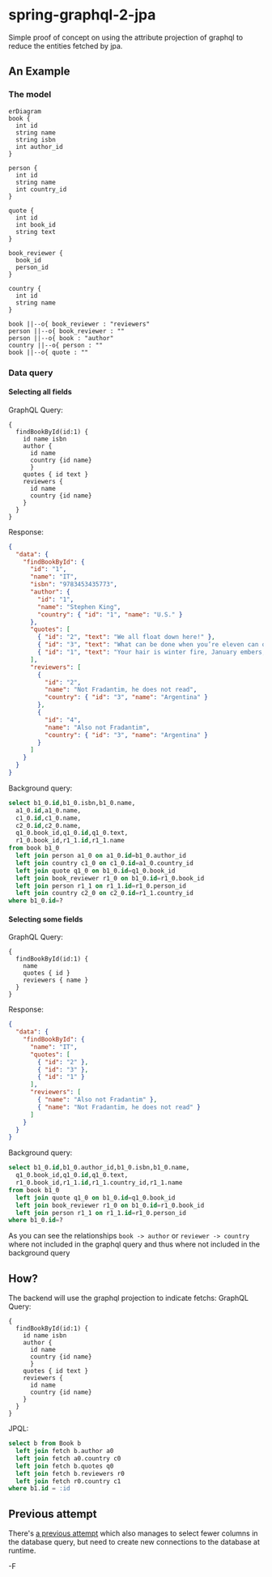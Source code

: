# spring-graphql-2-jpa

Simple proof of concept on using the attribute projection of graphql to reduce the entities fetched by jpa.

## An Example

### The model
``` mermaid
erDiagram
book {
  int id
  string name
  string isbn
  int author_id
}

person {
  int id
  string name
  int country_id
}

quote {
  int id
  int book_id
  string text
}

book_reviewer {
  book_id
  person_id
}

country {
  int id
  string name
}

book ||--o{ book_reviewer : "reviewers"
person ||--o{ book_reviewer : ""
person ||--o{ book : "author"
country ||--o{ person : ""
book ||--o{ quote : ""
```

### Data query

#### Selecting all fields
GraphQL Query:
```
{
  findBookById(id:1) {
    id name isbn
    author {
      id name
      country {id name}
      }
    quotes { id text }
    reviewers {
      id name
      country {id name}
    }
  }
}
```

Response:
``` json
{
  "data": {
    "findBookById": {
      "id": "1",
      "name": "IT",
      "isbn": "9783453435773",
      "author": {
        "id": "1",
        "name": "Stephen King",
        "country": { "id": "1", "name": "U.S." }
      },
      "quotes": [
        { "id": "2", "text": "We all float down here!" },
        { "id": "3", "text": "What can be done when you’re eleven can often never be done again." },
        { "id": "1", "text": "Your hair is winter fire, January embers, My heart burns there, too." }
      ],
      "reviewers": [
        {
          "id": "2",
          "name": "Not Fradantim, he does not read", 
          "country": { "id": "3", "name": "Argentina" }
        },
        {
          "id": "4",
          "name": "Also not Fradantim",
          "country": { "id": "3", "name": "Argentina" }
        }
      ]
    }
  }
}
```

Background query:
``` sql
select b1_0.id,b1_0.isbn,b1_0.name,
  a1_0.id,a1_0.name,
  c1_0.id,c1_0.name,
  c2_0.id,c2_0.name,
  q1_0.book_id,q1_0.id,q1_0.text,
  r1_0.book_id,r1_1.id,r1_1.name
from book b1_0 
  left join person a1_0 on a1_0.id=b1_0.author_id 
  left join country c1_0 on c1_0.id=a1_0.country_id 
  left join quote q1_0 on b1_0.id=q1_0.book_id 
  left join book_reviewer r1_0 on b1_0.id=r1_0.book_id 
  left join person r1_1 on r1_1.id=r1_0.person_id 
  left join country c2_0 on c2_0.id=r1_1.country_id 
where b1_0.id=?
```

#### Selecting some fields
GraphQL Query:
```
{
  findBookById(id:1) {
    name
    quotes { id }
    reviewers { name }
  }
}
```

Response:
``` json
{
  "data": {
    "findBookById": {
      "name": "IT",
      "quotes": [
        { "id": "2" },
        { "id": "3" },
        { "id": "1" }
      ],
      "reviewers": [
        { "name": "Also not Fradantim" },
        { "name": "Not Fradantim, he does not read" }
      ]
    }
  }
}
```

Background query:
``` sql
select b1_0.id,b1_0.author_id,b1_0.isbn,b1_0.name,
  q1_0.book_id,q1_0.id,q1_0.text,
  r1_0.book_id,r1_1.id,r1_1.country_id,r1_1.name
from book b1_0 
  left join quote q1_0 on b1_0.id=q1_0.book_id 
  left join book_reviewer r1_0 on b1_0.id=r1_0.book_id 
  left join person r1_1 on r1_1.id=r1_0.person_id 
where b1_0.id=?
```

As you can see the relationships `book -> author` or `reviewer -> country` where not included in the graphql query and thus where not included in the background query

## How?

The backend will use the graphql projection to indicate fetchs:
GraphQL Query:
```
{
  findBookById(id:1) {
    id name isbn
    author {
      id name
      country {id name}
      }
    quotes { id text }
    reviewers {
      id name
      country {id name}
    }
  }
}
```

JPQL:
``` sql
select b from Book b
  left join fetch b.author a0
  left join fetch a0.country c0
  left join fetch b.quotes q0
  left join fetch b.reviewers r0
  left join fetch r0.country c1
where b1.id = :id
```

## Previous attempt

There's [a previous attempt](/../../tree/best-projection-worst-conn-mgmt) which also manages to select fewer columns in the database query, but need to create new connections to the database at runtime.

-F